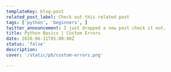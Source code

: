 ```yaml
---
templateKey: blog-post
related_post_label: Check out this related post
tags: ['python', 'beginners', ]
twitter_announcement: I just dropped a new post check it out.
title: Python Basics | Custom Errors
date: 2020-06-11T05:00:00Z
status: 'false'
description:
cover: '/static/pb/custom-errors.png'

---
```


<!--
<p style='text-align: center'>
<a href='https://waylonwalker.com/custom-errors'>
  <img
    style='width:500px; max-width:80%; margin: auto;'
    src="https://images.waylonwalker.com/custom-errors.png"
    alt="Read more from the Python Basics | Custom Errors article"
  />
  </a>
</p>

-->
